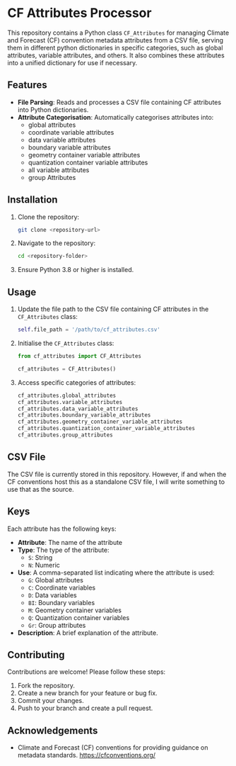 # CF Attributes Processor

This repository contains a Python class `CF_Attributes` for managing Climate and Forecast (CF) convention metadata attributes from a CSV file, serving them in different python dictionaries in specific categories, such as global attributes, variable attributes, and others. It also combines these attributes into a unified dictionary for use if necessary.

## Features

- **File Parsing**: Reads and processes a CSV file containing CF attributes into Python dictionaries.
- **Attribute Categorisation**: Automatically categorises attributes into:
  - global attributes
  - coordinate variable attributes
  - data variable attributes
  - boundary variable attributes
  - geometry container variable attributes
  - quantization container variable attributes
  - all variable attributes
  - group Attributes

## Installation

1. Clone the repository:
   ```bash
   git clone <repository-url>
   ```
2. Navigate to the repository:
   ```bash
   cd <repository-folder>
   ```
3. Ensure Python 3.8 or higher is installed.


## Usage

1. Update the file path to the CSV file containing CF attributes in the `CF_Attributes` class:
   ```python
   self.file_path = '/path/to/cf_attributes.csv'
   ```

2. Initialise the `CF_Attributes` class:
    ```python
    from cf_attributes import CF_Attributes

    cf_attributes = CF_Attributes()
    ```

3. Access specific categories of attributes:
    ```python
    cf_attributes.global_attributes
    cf_attributes.variable_attributes
    cf_attributes.data_variable_attributes
    cf_attributes.boundary_variable_attributes
    cf_attributes.geometry_container_variable_attributes
    cf_attributes.quantization_container_variable_attributes
    cf_attributes.group_attributes
    ```

## CSV File

The CSV file is currently stored in this repository. However, if and when the CF conventions host this as a standalone CSV file, I will write something to use that as the source.

## Keys

Each attribute has the following keys:

- **Attribute**: The name of the attribute
- **Type**: The type of the attribute:
  - `S`: String
  - `N`: Numeric
- **Use**: A comma-separated list indicating where the attribute is used:
  - `G`: Global attributes
  - `C`: Coordinate variables
  - `D`: Data variables
  - `BI`: Boundary variables
  - `M`: Geometry container variables
  - `Q`: Quantization container variables
  - `Gr`: Group attributes
- **Description**: A brief explanation of the attribute.

## Contributing

Contributions are welcome! Please follow these steps:

1. Fork the repository.
2. Create a new branch for your feature or bug fix.
3. Commit your changes.
4. Push to your branch and create a pull request.

## Acknowledgements

- Climate and Forecast (CF) conventions for providing guidance on metadata standards. https://cfconventions.org/
